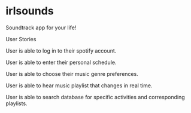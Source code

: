 # irlsounds
Soundtrack app for your life!


User Stories

User is able to log in to their spotify account.

User is able to enter their personal schedule.

User is able to choose their music genre preferences.

User is able to hear music playlist that changes in real time.

User is able to search database for specific activities and corresponding playlists.
